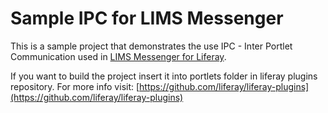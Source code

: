 
# Sample IPC for LIMS Messenger

This is a sample project that demonstrates the use IPC - Inter Portlet Communication used in
[LIMS Messenger for Liferay](http://marcelmika.com/lims).

If you want to build the project insert it into portlets folder in liferay plugins repository.
For more info visit: [https://github.com/liferay/liferay-plugins](https://github.com/liferay/liferay-plugins)